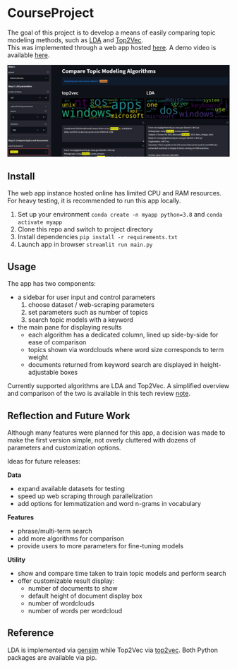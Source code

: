 # CourseProject 

The goal of this project is to develop a means of easily comparing topic modeling methods, such as [LDA](https://www.jmlr.org/papers/volume3/blei03a/blei03a.pdf) and [Top2Vec](https://arxiv.org/abs/2008.09470).  
This was implemented through a web app hosted [here](https://share.streamlit.io/wujameszj/courseproject/main/main.py).  A demo video is available [here](https://youtu.be/3oj7M-j5vPs).

![](data/windows-2pass500it120topic-short.PNG)


## Install

The web app instance hosted online has limited CPU and RAM resources.  
For heavy testing, it is recommended to run this app locally.  

1. Set up your environment `conda create -n myapp python=3.8` and `conda activate myapp`
1. Clone this repo and switch to project directory
1. Install dependencies `pip install -r requirements.txt`
1. Launch app in browser `streamlit run main.py`  


## Usage

The app has two components: 
- a sidebar for user input and control parameters
  1. choose dataset / web-scraping parameters
  2. set parameters such as number of topics 
  3. search topic models with a keyword
- the main pane for displaying results
  - each algorithm has a dedicated column, lined up side-by-side for ease of comparison
  - topics shown via wordclouds where word size corresponds to term weight
  - documents returned from keyword search are displayed in height-adjustable boxes

Currently supported algorithms are LDA and Top2Vec.  A simplified overview and comparison of the two is available in this tech review [note](https://github.com/wujameszj/tech_review/blob/main/techreview.pdf).


## Reflection and Future Work

Although many features were planned for this app, a decision was made to make the first version simple, not overly cluttered with dozens of parameters and customization options. 

Ideas for future releases:

__Data__
- expand available datasets for testing
- speed up web scraping through parallelization
- add options for lemmatization and word n-grams in vocabulary

__Features__
- phrase/multi-term search
- add more algorithms for comparison  
- provide users to more parameters for fine-tuning models

__Utility__
- show and compare time taken to train topic models and perform search 
- offer customizable result display:
  - number of documents to show
  - default height of document display box
  - number of wordclouds
  - number of words per wordcloud


## Reference

LDA is implemented via [gensim](https://radimrehurek.com/gensim/auto_examples/tutorials/run_lda.html) while Top2Vec via [top2vec](https://github.com/ddangelov/Top2Vec).  Both Python packages are available via pip.